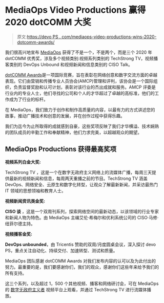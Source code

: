 # MediaOps Video Productions 赢得 2020 dotCOMM 大奖

> 原文:[https://devo PS . com/mediaops-video-productions-wins-2020-dotcomm-awards/](https://devops.com/mediaops-video-productions-wins-2020-dotcomm-awards/)

我们很高兴地宣布 [MediaOps](https://mediaops.com/) 获得了不是一个，不是两个，而是三个 2020 年 dotCOMM 优秀奖，涉及多个视频类别:视频系列类别的 TechStrong TV，视频播客类别的 DevOps Unbound 和视频新闻和信息类别的 CISO Talk。

[dotCOMM Awards](http://dotcommawards.com)是一项国际竞赛，旨在表彰在网络创意和数字交流方面的卓越表现。它们由营销和传播专业人员协会(AMCP)管理和评判，该协会是一个国际组织，负责监督奖励和认可计划，表彰对该行业的杰出成就和服务。AMCP 评委是行业内的专业人士，他们寻找的公司和个人的才华超过了卓越的高标准，他们的工作成为了行业的标杆。

在 MediaOps，我们致力于创作和制作高质量的内容，以最有力的方式讲述您的故事，推动广播技术和创意的发展，并在创作过程中获得乐趣。

我们为迄今为止所取得的成就感到自豪，这些奖项反映了我们才华横溢、技术娴熟的团队成员的辛勤工作和奉献精神，他们力求完美，以超越观众的期望。

## **MediaOps Productions 获得最高奖项**

**视频系列白金大奖:**

TechStrong TV ，这是一个在数字无政府主义网络上的流媒体广播，每周三天提供最新的视频新闻和信息，每周两天重播之前的节目。TechStrong TV 涵盖 DevOps、网络安全、云原生和数字化转型，让观众了解最新新闻，并采访最热门 IT 领域的思想领袖和教育人士。

**视频新闻资讯类金奖:**

**CISO 谈** ，这是一个双周刊系列，探索网络空间的最新动态，以该领域的行业专家和新闻人物为特色。由 MediaOps 主编艾伦·希梅尔和优利系统公司的 CISO·马修·纽菲尔德主持。

**视频播客金奖:**

**DevOps unbounded**，由 Tricentis 赞助的双周/月度圆桌会议，深入探讨 devo PS，重点关注自动化、持续交付、加速转型、测试和质量。

MediaOps 团队感谢 dotCOMM Awards 对我们发布内容的认可以及为此付出的努力。最重要的是，我们要感谢你们，我们的观众，感谢你们这些年来给予我们的所有支持。

这三个系列，以及超过 1，500 个其他视频、播客和网络研讨会，可在 MediaOps 的 [数字无政府主义者](https://digitalanarchist.com/) 视频平台上观看，并通过 TechStrong TV 进行流媒体播放。